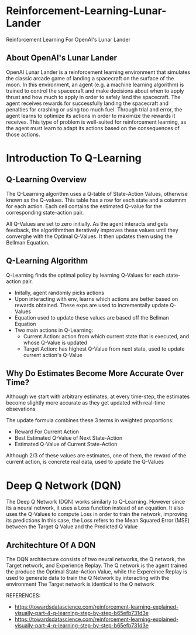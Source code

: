 # Reinforcement-Learning-Lunar-Lander
Reinforcement Learning For OpenAI's Lunar Lander

## About OpenAI's Lunar Lander
OpenAI Lunar Lander is a reinforcement learning environment that simulates the classic arcade game of landing a spacecraft on the surface of the moon. In this environment, an agent (e.g. a machine learning algorithm) is trained to control the spacecraft and make decisions about when to apply thrust and how much to apply in order to safely land the spacecraft. The agent receives rewards for successfully landing the spacecraft and penalties for crashing or using too much fuel. Through trial and error, the agent learns to optimize its actions in order to maximize the rewards it receives. This type of problem is well-suited for reinforcement learning, as the agent must learn to adapt its actions based on the consequences of those actions.


# Introduction To Q-Learning
## Q-Learning Overview
The Q-Learning algorithm uses a Q-table of State-Action Values, otherwise known as the Q-values. This table has a row for each state and a columnm for each action. 
Each cell contains the estimated Q-value for the corresponding state-action pair.

All Q-Values are set to zero initially. As the agent interacts and gets feedback, the algorithmthen iteratively improves these values until they converghe with the Optimal Q-Values. It then updates them using the Bellman Equation.

## Q-Learning Algorithm
Q-Learning finds the optimal policy by learning Q-Values for each state-action pair.

- Initally, agent randomly picks actions
- Upon interacting with env, learns which actions are better based on rewards obtained. These exps are used to incrementally update Q-Values
- Equation used to update these values are based off the Bellman Equation
- Two main actions in Q-Learning:
  - Current Action: action from which current state that is executed, and whose Q-Value is updated
  - Target Action: has highest Q-Value from next state, used to update current action's Q-Value
  
## Why Do Estimates Become More Accurate Over Time?
Although we start with arbitrary estimates, at every time-step, the estimates become slightly more accurate as they get updated with real-time obsevations

The update formula combines these 3 terms in weighted proportions:
- Reward For Current Action
- Best Estimated Q-Value of Next State-Action
- Estimated Q-Value of Current State-Action

Although 2/3 of these values are estimates, one of them, the reward of the current action, is concrete real data, used to update the Q-Values




# Deep Q Network (DQN)
The Deep Q Network (DQN) works similarly to Q-Learning. However since its a neural network, it uses a Loss function instead of an equation. It also uses the Q-Values to compute Loss in order to train the network, improving its predictions
In this case, the Loss refers to the Mean Squared Error (MSE) between the Target Q Value and the Predicted Q Value

## Architechture Of A DQN
The DQN architecture consists of two neural networks, the Q network, the Target network, and Experience Replay. 
The Q network is the agent trained the produce the Optimal State-Action Value, while the Expereince Replay is used to generate data to train the Q Network by interacting with the environment
The Target network is identical to the Q network


REFERENCES:
- https://towardsdatascience.com/reinforcement-learning-explained-visually-part-4-q-learning-step-by-step-b65efb731d3e
- https://towardsdatascience.com/reinforcement-learning-explained-visually-part-4-q-learning-step-by-step-b65efb731d3e
